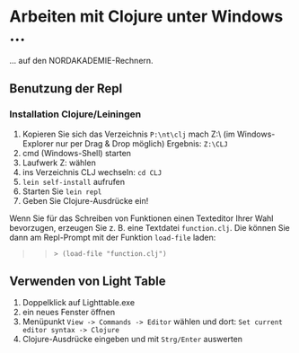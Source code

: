 # Arbeiten mit Clojure unter Windows ...

... auf den NORDAKADEMIE-Rechnern.

## Benutzung der Repl
### Installation Clojure/Leiningen

1. Kopieren Sie sich das Verzeichnis `P:\nt\clj` mach Z:\ (im
Windows-Explorer nur per Drag & Drop möglich)
    Ergebnis: `Z:\CLJ`
2. cmd (Windows-Shell) starten
3. Laufwerk Z: wählen
4. ins Verzeichnis CLJ wechseln: `cd CLJ`
5. `lein self-install` aufrufen
2. Starten Sie `lein repl`
3. Geben Sie Clojure-Ausdrücke ein!

Wenn Sie für das Schreiben von Funktionen einen Texteditor Ihrer Wahl
bevorzugen, erzeugen Sie z. B. eine Textdatei `function.clj`. Die
können Sie dann am Repl-Prompt mit der Funktion `load-file` laden:

>> `> (load-file "function.clj")`

## Verwenden von Light Table

1. Doppelklick auf Lighttable.exe
2. ein neues Fenster öffnen
2. Menüpunkt `View -> Commands -> Editor` wählen und dort: `Set current editor syntax -> Clojure`
4. Clojure-Ausdrücke eingeben und mit `Strg/Enter` auswerten

